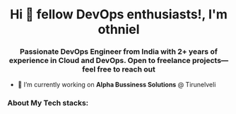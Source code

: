 <h1 align="center">Hi 👋 fellow DevOps enthusiasts!, I'm othniel</h1>
<h3 align="center">Passionate DevOps Engineer from India with 2+ years of experience in Cloud and DevOps. Open to freelance projects—feel free to reach out</h3>

- 🔭 I’m currently working on **Alpha Bussiness Solutions** @ Tirunelveli

### About My Tech stacks:

